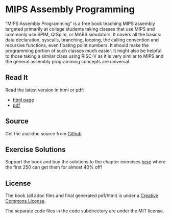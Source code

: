 MIPS Assembly Programming
=========================

"MIPS Assembly Programming" is a free book teaching MIPS assembly targeted primarily at
college students taking classes that use MIPS and commonly use SPIM, QtSpim, or MARS
simulators.  It covers all the basics: data declaration, syscalls, branching, looping, the
calling convention and recursive functions, even floating point numbers.  It should
make the programming portion of such classes much easier.  It might also
be helpful to those taking a similar class using RISC-V as it is very similar to MIPS
and the general assembly programming concepts are universal.

## Read It

Read the latest version in html or pdf:

- [html page](http://www.robertwinkler.com/projects/mips_book/mips_book.html)
- [pdf](http://www.robertwinkler.com/projects/mips_book/mips_book.pdf)

## Source

Get the asciidoc source from [Github](https://github.com/rswinkle/mips_book)

## Exercise Solutions

Support the book and buy the solutions to the chapter exercises
[here](https://store.robertwinkler.com/) where the first 250 can get them for
almost 40% off!

## License

The book (all adoc files and final generated pdf/html) is under a
[Creative Commons License](https://creativecommons.org/licenses/by-nc-sa/4.0/).

The separate code files in the code subdirectory are under the MIT license.

